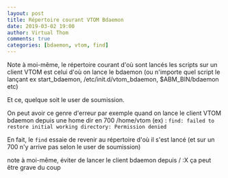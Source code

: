 ```yaml
---
layout: post
title: Répertoire courant VTOM Bdaemon 
date: 2019-03-02 19:00
author: Virtual Thom
comments: true
categories: [bdaemon, vtom, find]
---
```

Note à moi-même, le répertoire courant d'où sont lancés les scripts sur un client VTOM est celui d'où on lance le bdaemon (ou n'importe quel script le lançant ex start_bdaemon, /etc/init.d/vtom_bdaemon, $ABM_BIN/bdaemon etc)

Et ce, quelque soit le user de soumission.

On peut avoir ce genre d'erreur par exemple quand on lance le client VTOM bdaemon depuis une home dir en 700 /home/vtom (ex) :
`find: failed to restore initial working directory: Permission denied`

En fait, le `find` essaie de revenir au répertoire d'où il s'est lancé (et sur un 700 n'y arrive pas selon le user de soumission)

note à moi-même, éviter de lancer le client bdaemon depuis / :X ça peut être grave du coup
